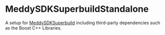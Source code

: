 # MeddySDKSuperbuildStandalone

A setup for [MeddySDKSuperbuild](https://github.com/ChristianHinko/MeddySDKSuperbuild) including third-party dependencies such as the Boost C++ Libraries.
